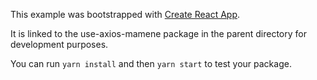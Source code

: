 This example was bootstrapped with [Create React App](https://github.com/facebook/create-react-app).

It is linked to the use-axios-mamene package in the parent directory for development purposes.

You can run `yarn install` and then `yarn start` to test your package.
